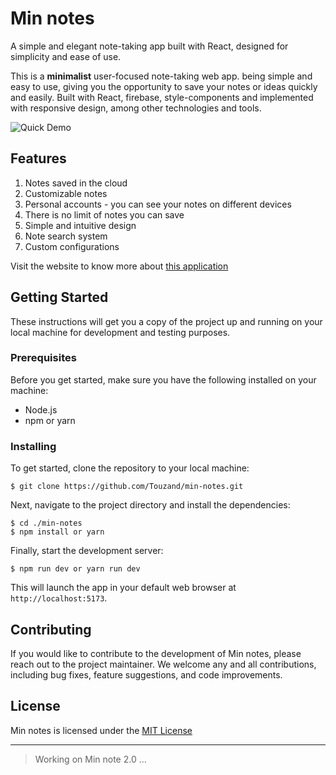 # Min notes

A simple and elegant note-taking app built with React, designed for simplicity and ease of use.

This is a **minimalist** user-focused note-taking web app. being simple and easy to use, giving you the opportunity to save your notes or ideas quickly and easily. Built with React, firebase, style-components and implemented with responsive design, among other technologies and tools.
<br>

![Quick Demo](http://imgfz.com/i/Wxa32sl.png)

## Features
1. Notes saved in the cloud
2. Customizable notes
3. Personal accounts - you can see your notes on different devices
4. There is no limit of notes you can save
5. Simple and intuitive design
6. Note search system
7. Custom configurations

Visit the website to know more about [this application](https://touzand.github.io/min-notes)

## Getting Started

These instructions will get you a copy of the project up and running on your local machine for development and testing purposes.

### Prerequisites

Before you get started, make sure you have the following installed on your machine:

- Node.js
- npm or yarn

### Installing

To get started, clone the repository to your local machine:

```
$ git clone https://github.com/Touzand/min-notes.git
```

Next, navigate to the project directory and install the dependencies:

```
$ cd ./min-notes
$ npm install or yarn
```

Finally, start the development server:

```
$ npm run dev or yarn run dev
```

This will launch the app in your default web browser at `http://localhost:5173`.

## Contributing

If you would like to contribute to the development of Min notes, please reach out to the project maintainer. We welcome any and all contributions, including bug fixes, feature suggestions, and code improvements.

## License

Min notes is licensed under the [MIT License](https://opensource.org/licenses/MIT)

<hr/>

> Working on Min note 2.0 ...
